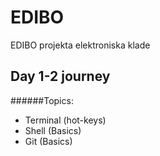 # EDIBO
EDIBO projekta elektroniska klade
## Day 1-2 journey
######Topics:
- Terminal (hot-keys)
- Shell (Basics)
- Git (Basics)
